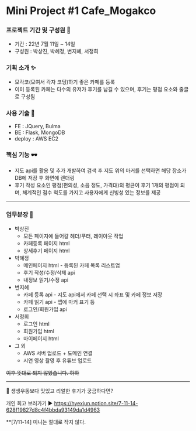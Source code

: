 # Mini Project #1 Cafe_Mogakco
### 프로젝트 기간 및 구성원 🎈
- 기간 : 22년 7월 11일 ~ 14일
- 구성원 : 박상진, 박혜정, 변지혜, 서정희
### 기획 소개 ✨
- 모각코(모여서 각자 코딩)하기 좋은 카페를 등록
- 이미 등록된 카페는 다수의 유저가 후기를 남길 수 있으며, 후기는 평점 요소와 줄글로 구성됨
### 사용 기술 🎃
- FE : JQuery, Bulma
- BE : Flask, MongoDB
- deploy : AWS EC2
### 핵심 기능 🕶
- 지도 api를 활용 및 추가 개발하여 검색 후 지도 위의 마커를 선택하면 해당 장소가 DB에 저장 후 화면에 렌더링
- 후기 작성 요소인 평점(편의성, 소음 정도, 가격대)의 평균이 후기 1개의 평점이 되며, 체계적인 점수 척도를 가지고 사용자에게 신빙성 있는 정보를 제공
----
### 업무분장 🎊
- 박상진
  - 모든 페이지에 들어갈 헤더/푸터, 레이아웃 작업
  - 카페등록 페이지 html
  - 상세후기 페이지 html
- 박혜정
  - 메인페이지 html - 등록된 카페 목록 리스트업
  - 후기 작성/수정/삭제 api
  - 내정보 읽기/수정 api
- 변지혜
  - 카페 등록 api - 지도 api에서 카페 선택 시 좌표 및 카페 정보 저장
  - 카페 읽기 api - 맵에 마커 표기 등
  - 로그인/회원가입 api
- 서정희
  - 로그인 html
  - 회원가입 html
  - 마이페이지 html
- 그 외
  - AWS 서버 업로드 + 도메인 연결
  - 시연 영상 촬영 후 유튜브 업로드

~~이후 뜻대로 되지 않았습니다. 하하~~

----
🎫 생생우동보다 맛있고 리얼한 후기가 궁금하다면?

개인 회고 보러가기 ▶ https://hyexjun.notion.site/7-11-14-628f19827d8c4f4bbda93149da1d4963

**[7/11-14] 미니는 절대로 작지 않다.
